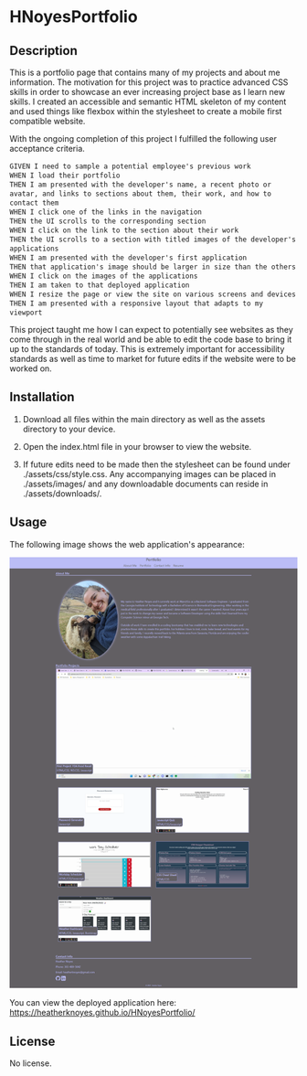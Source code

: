 # HNoyesPortfolio

## Description

This is a portfolio page that contains many of my projects and about me information. The motivation for this project was to practice advanced CSS skills in order to showcase an ever increasing project base as I learn new skills. I created an accessible and semantic HTML skeleton of my content and used things like flexbox within the stylesheet to create a mobile first compatible website.

With the ongoing completion of this project I fulfilled the following user acceptance criteria.

```
GIVEN I need to sample a potential employee's previous work
WHEN I load their portfolio
THEN I am presented with the developer's name, a recent photo or avatar, and links to sections about them, their work, and how to contact them
WHEN I click one of the links in the navigation
THEN the UI scrolls to the corresponding section
WHEN I click on the link to the section about their work
THEN the UI scrolls to a section with titled images of the developer's applications
WHEN I am presented with the developer's first application
THEN that application's image should be larger in size than the others
WHEN I click on the images of the applications
THEN I am taken to that deployed application
WHEN I resize the page or view the site on various screens and devices
THEN I am presented with a responsive layout that adapts to my viewport
```

This project taught me how I can expect to potentially see websites as they come through in the real world and be able to edit the code base to bring it up to the standards of today. This is extremely important for accessibility standards as well as time to market for future edits if the website were to be worked on.

## Installation

1. Download all files within the main directory as well as the assets directory to your device.

2. Open the index.html file in your browser to view the website.

3. If future edits need to be made then the stylesheet can be found under ./assets/css/style.css. Any accompanying images can be placed in ./assets/images/ and any downloadable documents can reside in ./assets/downloads/.

## Usage

The following image shows the web application's appearance:

![The portfolio webpage in a full screenshot.](./assets/images/websiteScreenshot.png)

You can view the deployed application here: https://heatherknoyes.github.io/HNoyesPortfolio/

## License

No license.
